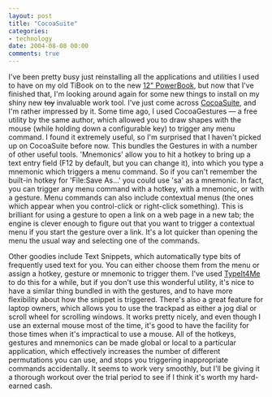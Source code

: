 ```yaml
---
layout: post
title: "CocoaSuite"
categories:
- technology
date: 2004-08-08 00:00
comments: true
---
```


<p>I've been pretty busy just reinstalling all the applications and utilities I used to have on my old TiBook on to the new <a href="http://www.rousette.org.uk/blog/archives/2004/07/24/new-computer/" title="New computer">12" PowerBook</a>, but now that I've finished that, I'm looking around again for some new things to install on my shiny new <del>toy</del> invaluable work tool. I've just come across <a href="http://www.cocoasuite.com/index.html" title="CocoaSuite homepage">CocoaSuite</a>, and I'm rather impressed by it. Some time ago, I used CocoaGestures &mdash; a free utility by the same author, which allowed you to draw shapes with the mouse (while holding down a configurable key) to trigger any menu command. I found it extremely useful, so I'm surprised that I haven't picked up on CocoaSuite before now. This bundles the Gestures in with a number of other useful tools. 'Mnemonics' allow you to hit a hotkey to bring up a text entry field (F12 by default, but you can change it), into which you type a mnemonic which triggers a menu command. So if you can't remember the built-in hotkey for 'File:Save As...' you could use 'sa' as a mnemonic. In fact, you can trigger any menu command with a hotkey, with a mnemonic, or with a gesture. Menu commands can also include contextual menus (the ones which appear when you control-click or right-click something). This is brilliant for using a gesture to open a link on a web page in a new tab; the engine is clever enough to figure out that you want to trigger a contextual menu if you start the gesture over a link. It's a lot quicker than opening the menu the usual way and selecting one of the commands.</p><p>Other goodies include Text Snippets, which automatically type bits of frequently used text for you. You can either choose them from the menu or assign a hotkey, gesture or mnemonic to trigger them. I've used <a href="http://www.typeit4me.com/" title="TypeIt4Me">TypeIt4Me</a> to do this for a while, but if you don't use this wonderful utility, it's nice to have a similar thing bundled in with the gestures, and to have more flexibility about how the snippet is triggered. There's also a great feature for laptop owners, which allows you to use the trackpad as either a jog dial or scroll wheel for scrolling windows. It works pretty nicely, and even though I use an external mouse most of the time, it's good to have the facility for those times when it's impractical to use a mouse. All of the hotkeys, gestures and mnemonics can be made global or local to a particular application, which effectively increases the number of different permutations you can use, and stops you triggering inappropriate commands accidentally. It seems to work very smoothly, but I'll be giving it a thorough workout over the trial period to see if I think it's worth my hard-earned cash.</p>


